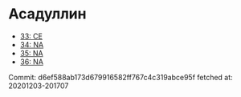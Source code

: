 # Асадуллин
- [33: CE](33.md)
- [34: NA](34.md)
- [35: NA](35.md)
- [36: NA](36.md)

Commit: d6ef588ab173d679916582ff767c4c319abce95f
 fetched at: 20201203-201707
